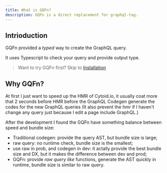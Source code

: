 ```yaml
---
title: What is GQFn?
description: GQFn is a direct replacement for graphql-tag.
---
```


## Intrioduction

GQFn provided a *typed* way to create the GraphQL query.

It uses Typescript to check your query and provide output type.

> Want to try GQFn first? Skip to [Installation](./2.installation.md)

## Why GQFn?

At first I just want to speed up the HMR of Cytoid.io, it usually coat more that 2 seconds before HMR before the GraphQL Codegen generate the codes for the new GraphQL queries (It also prevent the hmr if I haven't change any query just because I edit a page include GraphQL.)

After the development I found the GQFn have something balance between speed and bundle size:
- Traditional codegen: provide the query AST, but bundle size is large;
- raw query: no runtime check, bundle size is the smallest;
- use raw in prob, and codegen in dev: it actally provide the best bundle size and DX, but it makes the difference between dev and prod;
- GQFn: provide *raw query like* functions, generate the AST quickly in runtime, bundle size is similar to raw query.
